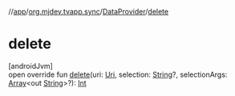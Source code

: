 //[app](../../../index.md)/[org.mjdev.tvapp.sync](../index.md)/[DataProvider](index.md)/[delete](delete.md)

# delete

[androidJvm]\
open override fun [delete](delete.md)(uri: [Uri](https://developer.android.com/reference/kotlin/android/net/Uri.html), selection: [String](https://kotlinlang.org/api/latest/jvm/stdlib/kotlin/-string/index.html)?, selectionArgs: [Array](https://kotlinlang.org/api/latest/jvm/stdlib/kotlin/-array/index.html)&lt;out [String](https://kotlinlang.org/api/latest/jvm/stdlib/kotlin/-string/index.html)&gt;?): [Int](https://kotlinlang.org/api/latest/jvm/stdlib/kotlin/-int/index.html)
